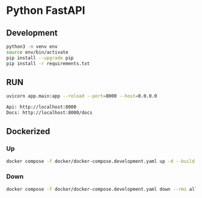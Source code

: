 # Python FastAPI

## Development
```bash
python3 -m venv env
source env/bin/activate
pip install --upgrade pip
pip install -r requirements.txt
```

## RUN
```bash
uvicorn app.main:app --reload --port=8000 --host=0.0.0.0

Api: http://localhost:8000  
Docs: http://localhost:8000/docs
```

## Dockerized

### Up
```bash
docker compose -f docker/docker-compose.development.yaml up -d --build
```

### Down
```bash
docker compose -f docker/docker-compose.development.yaml down --rmi all --remove-orphans
```
